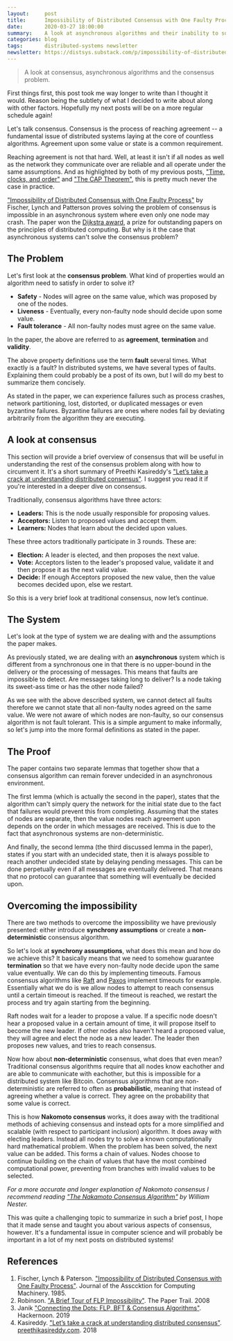 ```yaml
---
layout:     post
title:      Impossibility of Distributed Consensus with One Faulty Process
date:       2020-03-27 18:00:00
summary:    A look at asynchronous algorithms and their inability to solve the consensus problem.
categories: blog
tags:       distributed-systems newsletter
newsletter: https://distsys.substack.com/p/impossibility-of-distributed-consensus
---
```


> A look at consensus, asynchronous algorithms and the consensus problem.

First things first, this post took me way longer to write than I thought it would. Reason being the subtlety of what I decided to write about along with other factors. Hopefully my next posts will be on a more regular schedule again!

Let's talk consensus. Consensus is the process of reaching agreement -- a fundamental issue of distributed systems laying at the core of countless algorithms. Agreement upon some value or state is a common requirement.

Reaching agreement is not that hard. Well, at least it isn't if all nodes as well as the network they communicate over are reliable and all operate under the same assumptions. And as highlighted by both of my previous posts, ["Time, clocks, and order"](https://dean.eigenmann.me/blog/2020/01/06/time-clocks-and-order/) and ["The CAP Theorem"](https://dean.eigenmann.me/blog/2020/02/17/cap-theorem/), this is pretty much never the case in practice.

["Impossibility of Distributed Consensus with One Faulty Process"](https://groups.csail.mit.edu/tds/papers/Lynch/jacm85.pdf) by Fischer, Lynch and Patterson proves solving the problem of consensus is impossible in an asynchronous system where even only one node may crash. The paper won the [Dijkstra award](http://eatcs.org/index.php/dijkstra-prize), a prize for outstanding papers on the principles of distributed computing. But why is it the case that asynchronous systems can't solve the consensus problem?

## The Problem

Let's first look at the **consensus problem**. What kind of properties would an algorithm need to satisfy in order to solve it?

 - **Safety** - Nodes will agree on the same value, which was proposed by one of the nodes.
 - **Liveness** - Eventually, every non-faulty node should decide upon some value.
 - **Fault tolerance** - All non-faulty nodes must agree on the same value.

In the paper, the above are referred to as **agreement**, **termination** and **validity**.

The above property definitions use the term **fault** several times. What exactly is a fault? In distributed systems, we have several types of faults. Explaining them could probably be a post of its own, but I will do my best to summarize them concisely. 

As stated in the paper, we can experience failures such as process crashes, network partitioning, lost, distorted, or duplicated messages or even byzantine failures. Byzantine failures are ones where nodes fail by deviating arbitrarily from the algorithm they are executing.

## A look at consensus

This section will provide a brief overview of consensus that will be useful in understanding the rest of the consensus problem along with how to circumvent it. It's a short summary of Preethi Kasireddy's ["Let’s take a crack at understanding distributed consensus"](https://www.preethikasireddy.com/post/lets-take-a-crack-at-understanding-distributed-consensus). I suggest you read it if you're interested in a deeper dive on consensus. 

Traditionally, consensus algorithms have three actors:
 - **Leaders:** This is the node usually responsible for proposing values.
 - **Acceptors:** Listen to proposed values and accept them.
 - **Learners:** Nodes that learn about the decided upon values.

These three actors traditionally participate in 3 rounds. These are:

 - **Election:** A leader is elected, and then proposes the next value.
 - **Vote:** Acceptors listen to the leader's proposed value, validate it and then propose it as the next valid value.
 - **Decide:** If enough Acceptors proposed the new value, then the value becomes decided upon, else we restart.

So this is a very brief look at traditional consensus, now let’s continue.

## The System

Let's look at the type of system we are dealing with and the assumptions the paper makes. 

As previously stated, we are dealing with an **asynchronous** system which is different from a synchronous one in that there is no upper-bound in the delivery or the processing of messages. This means that faults are impossible to detect. Are messages taking long to deliver? Is a node taking its sweet-ass time or has the other node failed?

As we see with the above described system, we cannot detect all faults therefore we cannot state that all non-faulty nodes agreed on the same value. We were not aware of which nodes are non-faulty, so our consensus algorithm is not fault tolerant. This is a simple argument to make informally, so let's jump into the more formal definitions as stated in the paper. 

## The Proof

The paper contains two separate lemmas that together show that a consensus algorithm can remain forever undecided in an asynchronous environment. 

The first lemma (which is actually the second in the paper), states that the algorithm can't simply query the network for the initial state due to the fact that failures would prevent this from completing. Assuming that the states of nodes are separate, then the value nodes reach agreement upon depends on the order in which messages are received. This is due to the fact that asynchronous systems are non-deterministic.

And finally, the second lemma (the third discussed lemma in the paper), states if you start with an undecided state, then it is always possible to reach another undecided state by delaying pending messages. This can be done perpetually even if all messages are eventually delivered. That means that no protocol can guarantee that something will eventually be decided upon.

## Overcoming the impossibility

There are two methods to overcome the impossibility we have previously presented: either introduce **synchrony assumptions** or create a **non-deterministic** consensus algorithm.

So let's look at **synchrony assumptions**, what does this mean and how do we achieve this? It basically means that we need to somehow guarantee **termination** so that we have every non-faulty node decide upon the same value eventually. We can do this by implementing timeouts. Famous consensus algorithms like [Raft](https://raft.github.io/raft.pdf) and [Paxos](https://lamport.azurewebsites.net/pubs/lamport-paxos.pdf) implement timeouts for example. Essentially what we do is we allow nodes to attempt to reach consensus until a certain timeout is reached. If the timeout is reached, we restart the process and try again starting from the beginning.

Raft nodes wait for a leader to propose a value. If a specific node doesn't hear a proposed value in a certain amount of time, it will propose itself to become the new leader. If other nodes also haven't heard a proposed value, they will agree and elect the node as a new leader. The leader then proposes new values, and tries to reach consensus.

Now how about **non-deterministic** consensus, what does that even mean? Traditional consensus algorithms require that all nodes know eachother and are able to communicate with eachother, but this is impossible for a distributed system like Bitcoin. Consensus algorithms that are non-deterministic are referred to often as **probabilistic**, meaning that instead of agreeing whether a value is correct. They agree on the probability that some value is correct. 

This is how **Nakomoto consensus** works, it does away with the traditional methods of achieving consensus and instead opts for a more simplified and scalable (with respect to participant inclusion) algorithm. It does away with electing leaders. Instead all nodes try to solve a known computationally hard mathematical problem. When the problem has been solved, the next value can be added. This forms a chain of values. Nodes choose to continue building on the chain of values that have the most combined computational power, preventing from branches with invalid values to be selected.

*For a more accurate and longer explanation of Nakomoto consensus I recommend reading ["The Nakamoto Consensus Algorithm"](https://medium.com/nakamo-to/nakamoto-consensus-21cd304f96ff) by William Nester.*

This was quite a challenging topic to summarize in such a brief post, I hope that it made sense and taught you about various aspects of consensus, however. It's a fundamental issue in computer science and will probably be important in a lot of my next posts on distributed systems!

## References

1. Fischer, Lynch & Paterson. ["Impossibility of Distributed Consensus with One Faulty Process"](https://groups.csail.mit.edu/tds/papers/Lynch/jacm85.pdf). Journal of the Assccktion for Computing Machinery. 1985.
2. Robinson. ["A Brief Tour of FLP Impossibility"](https://www.the-paper-trail.org/post/2008-08-13-a-brief-tour-of-flp-impossibility/). The Paper Trail. 2008
3. Janik ["Connecting the Dots: FLP, BFT & Consensus Algorithms"](https://hackernoon.com/connecting-the-dots-flp-bft-and-consensus-algorithms-m9r62bs1). Hackernoon. 2019
4. Kasireddy. ["Let’s take a crack at understanding distributed consensus"](https://www.preethikasireddy.com/post/lets-take-a-crack-at-understanding-distributed-consensus). [preethikasireddy.com](https://www.preethikasireddy.com/). 2018
